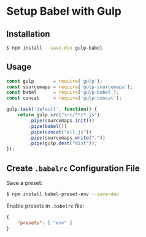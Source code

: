 # Setup Babel with Gulp

## Installation

```bash
$ npm install --save-dev gulp-babel
```

## Usage

```javascript
const gulp       = require('gulp');
const sourcemaps = require('gulp-sourcemaps');
const babel      = require('gulp-babel');
const concat     = require('gulp-concat');

gulp.task('default', function() {
    return gulp.src("src/**/*.js")
        .pipe(sourcemaps.init())
        .pipe(babel())
        .pipe(concat("all.js"))
        .pipe(sourcemaps.write("."))
        .pipe(gulp.dest("dist"));
});
```

## Create `.babelrc` Configuration File

Save a preset:
```bash
$ npm install babel-preset-env --save-dev
```

Enable presets in `.babelrc` file:
```json
{
    "presets": [ "env" ]
}
```
